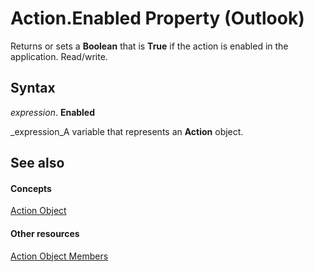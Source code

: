 
# Action.Enabled Property (Outlook)

Returns or sets a  **Boolean** that is **True** if the action is enabled in the application. Read/write.


## Syntax

 _expression_. **Enabled**

 _expression_A variable that represents an  **Action** object.


## See also


#### Concepts


 [Action Object](22bd8d4a-9cf4-bd37-011b-8da3dfadf761.md)
#### Other resources


 [Action Object Members](b423cdd8-c67e-a53b-9166-eacfd5a33e7c.md)
